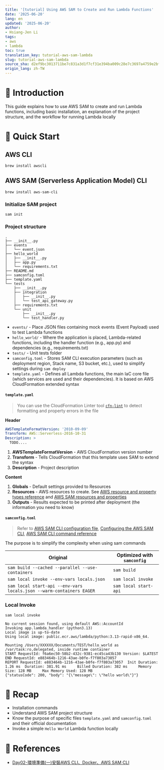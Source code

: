 ```yaml
---
title: '[tutorial] Using AWS SAM to Create and Run Lambda Functions'
date: '2025-06-20'
lang: en
updated: '2025-06-20'
author:
- Hsiang-Jen Li
tags:
- aws
- lambda
toc: true
translation_key: tutorial-aws-sam-lambda
slug: tutorial-aws-sam-lambda
source_sha: d2ef9bc3013711be7c831a3d1f7cf31e394ba009c28e7c3697a4759e2bf308e7
origin_lang: zh-TW
---
```


# 📌 Introduction

This guide explains how to use AWS SAM to create and run Lambda functions, including basic installation, an explanation of the project structure, and the workflow for running Lambda locally

<!-- more -->

# 🚀 Quick Start

## AWS CLI

```shell
brew install awscli
```

## AWS SAM (Serverless Application Model) CLI

```shell
brew install aws-sam-cli
```

### Initialize SAM project
```shell
sam init
```

### Project structure

```shell
.
├── __init__.py
├── events
│   └── event.json
├── hello_world
│   ├── __init__.py
│   ├── app.py
│   └── requirements.txt
├── README.md
├── samconfig.toml
├── template.yaml
└── tests
    ├── __init__.py
    ├── integration
    │   ├── __init__.py
    │   └── test_api_gateway.py
    ├── requirements.txt
    └── unit
        ├── __init__.py
        └── test_handler.py
```

- `events/` - Place JSON files containing mock events (Event Payload) used to test Lambda functions
- `hello_world/` - Where the application is placed, Lambda-related functions, including the handler function (e.g., app.py) and dependencies (e.g., requirements.txt)
- `tests/` - Unit tests folder
- `samconfig.toml` - Stores SAM CLI execution parameters (such as deployment region, Stack name, S3 bucket, etc.), used to simplify settings during `sam deploy`
- `template.yaml` - Defines all Lambda functions, the main IaC core file (which services are used and their dependencies). It is based on AWS CloudFormation extended syntax

#### `template.yaml`

> You can use the CloudFormation Linter tool [`cfn-lint`](https://github.com/aws-cloudformation/cfn-lint) to detect formatting and property errors in the file

**Header**

```yaml
AWSTemplateFormatVersion: '2010-09-09'
Transform: AWS::Serverless-2016-10-31
Description: >
  TODO....
```
1. **AWSTemplateFormatVersion** - AWS CloudFormation version number
1. **Transform** - Tells CloudFormation that this template uses SAM to extend the syntax
1. **Description** - Project description

**Content**

1. **Globals** - Default settings provided to Resources
2. **Resources** - AWS resources to create. See [AWS resource and property types reference](https://docs.aws.amazon.com/AWSCloudFormation/latest/TemplateReference/aws-template-resource-type-ref.html) and [AWS SAM resources and properties](https://docs.aws.amazon.com/serverless-application-model/latest/developerguide/sam-specification-resources-and-properties.html)
3. **Outputs** - Results expected to be printed after deployment (the information you need to know)

#### `samconfig.toml`

> Refer to [AWS SAM CLI configuration file](https://docs.aws.amazon.com/serverless-application-model/latest/developerguide/serverless-sam-cli-config.html), [Configuring the AWS SAM CLI](https://docs.aws.amazon.com/serverless-application-model/latest/developerguide/using-sam-cli-configure.html), [AWS SAM CLI command reference](https://docs.aws.amazon.com/serverless-application-model/latest/developerguide/serverless-sam-cli-command-reference.html)

The purpose is to simplify the complexity when using sam commands

| Original                                                                 | Optimized with `samconfig`         |
|--------------------------------------------------------------------------|------------------------------------|
| `sam build --cached --parallel --use-containers`                        | `sam build`                        |
| `sam local invoke --env-vars locals.json`                               | `sam local invoke`                 |
| `sam local start-api --env-vars locals.json --warm-containers EAGER`   | `sam local start-api`              |

### Local Invoke

```shell
sam local invoke
```

```shell
No current session found, using default AWS::AccountId                                                       
Invoking app.lambda_handler (python3.13)                                                                    
Local image is up-to-date                                                                                   
Using local image: public.ecr.aws/lambda/python:3.13-rapid-x86_64.                                           
                                                                                                             
Mounting /Users/XXXXXX/Documents/TEST/hello_world as 
/var/task:ro,delegated, inside runtime container                                                             
START RequestId: f6a6ec50-58b2-432c-9381-ec45ca43b130 Version: $LATEST
END RequestId: e883464b-1216-43ae-b0fe-f7f803a73057
REPORT RequestId: e883464b-1216-43ae-b0fe-f7f803a73057  Init Duration: 1.26 ms  Duration: 381.91 ms     Billed Duration: 382 ms     Memory Size: 128 MB     Max Memory Used: 128 MB
{"statusCode": 200, "body": "{\"message\": \"hello world\"}"}
```

# 🔁 Recap

- Installation commands
- Understand AWS SAM project structure
- Know the purpose of specific files `template.yaml` and `samconfig.toml` and their official documentation
- Invoke a simple `Hello World` Lambda function locally

# 🔗 References
- [Day02-環境準備(一)安裝AWS CLI、Docker、AWS SAM CLI](https://ithelp.ithome.com.tw/articles/10214954)
